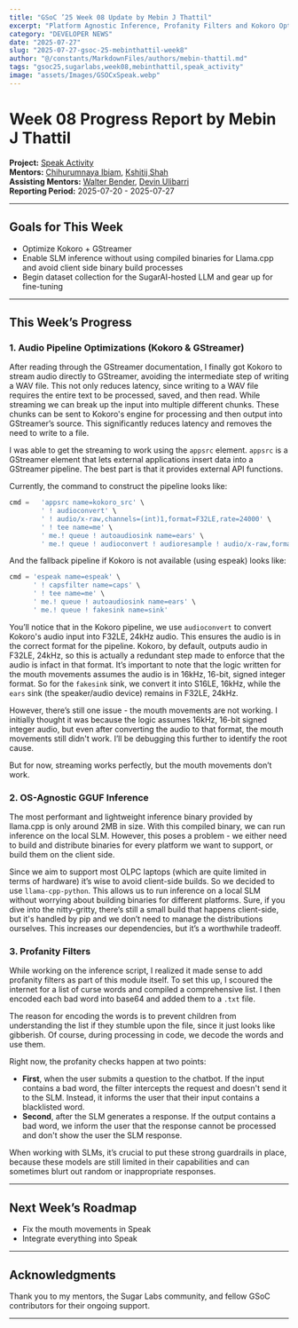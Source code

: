 ```yaml
---
title: "GSoC ’25 Week 08 Update by Mebin J Thattil"
excerpt: "Platform Agnostic Inference, Profanity Filters and Kokoro Optimizations"
category: "DEVELOPER NEWS"
date: "2025-07-27"
slug: "2025-07-27-gsoc-25-mebinthattil-week8"
author: "@/constants/MarkdownFiles/authors/mebin-thattil.md"
tags: "gsoc25,sugarlabs,week08,mebinthattil,speak_activity"
image: "assets/Images/GSOCxSpeak.webp"
---
```


# Week 08 Progress Report by Mebin J Thattil

**Project:** [Speak Activity](https://github.com/sugarlabs/speak)  
**Mentors:** [Chihurumnaya Ibiam](https://github.com/chimosky), [Kshitij Shah](https://github.com/kshitijdshah99)  
**Assisting Mentors:** [Walter Bender](https://github.com/walterbender), [Devin Ulibarri](https://github.com/pikurasa)  
**Reporting Period:** 2025-07-20 - 2025-07-27

---

## Goals for This Week

- Optimize Kokoro + GStreamer  
- Enable SLM inference without using compiled binaries for Llama.cpp and avoid client side binary build processes  
- Begin dataset collection for the SugarAI-hosted LLM and gear up for fine-tuning  

---

## This Week’s Progress

### **1. Audio Pipeline Optimizations (Kokoro & GStreamer)**

After reading through the GStreamer documentation, I finally got Kokoro to stream audio directly to GStreamer, avoiding the intermediate step of writing a WAV file. This not only reduces latency, since writing to a WAV file requires the entire text to be processed, saved, and then read. While streaming we can break up the input into multiple different chunks. These chunks can be sent to Kokoro's engine for processing and then output into GStreamer’s source. This significantly reduces latency and removes the need to write to a file.

I was able to get the streaming to work using the `appsrc` element. `appsrc` is a GStreamer element that lets external applications insert data into a GStreamer pipeline. The best part is that it provides external API functions.

Currently, the command to construct the pipeline looks like:
```python
cmd =   'appsrc name=kokoro_src' \
        ' ! audioconvert' \
        ' ! audio/x-raw,channels=(int)1,format=F32LE,rate=24000' \
        ' ! tee name=me' \
        ' me.! queue ! autoaudiosink name=ears' \
        ' me.! queue ! audioconvert ! audioresample ! audio/x-raw,format=S16LE,channels=1,rate=16000 ! fakesink name=sink'
```

And the fallback pipeline if Kokoro is not available (using espeak) looks like:
```python
cmd = 'espeak name=espeak' \
      ' ! capsfilter name=caps' \
      ' ! tee name=me' \
      ' me.! queue ! autoaudiosink name=ears' \
      ' me.! queue ! fakesink name=sink'
```

You’ll notice that in the Kokoro pipeline, we use `audioconvert` to convert Kokoro's audio input into F32LE, 24kHz audio. This ensures the audio is in the correct format for the pipeline. Kokoro, by default, outputs audio in F32LE, 24kHz, so this is actually a redundant step made to enforce that the audio is infact in that format. 
It’s important to note that the logic written for the mouth movements assumes the audio is in 16kHz, 16-bit, signed integer format. So for the `fakesink` sink, we convert it into S16LE, 16kHz, while the `ears` sink (the speaker/audio device) remains in F32LE, 24kHz.

However, there’s still one issue - the mouth movements are not working. I initially thought it was because the logic assumes 16kHz, 16-bit signed integer audio, but even after converting the audio to that format, the mouth movements still didn't work. I’ll be debugging this further to identify the root cause.

But for now, streaming works perfectly, but the mouth movements don’t work.

### **2. OS-Agnostic GGUF Inference**

The most performant and lightweight inference binary provided by llama.cpp is only around 2MB in size. With this compiled binary, we can run inference on the local SLM. However, this poses a problem - we either need to build and distribute binaries for every platform we want to support, or build them on the client side.

Since we aim to support most OLPC laptops (which are quite limited in terms of hardware) it’s wise to avoid client-side builds. So we decided to use `llama-cpp-python`. This allows us to run inference on a local SLM without worrying about building binaries for different platforms. Sure, if you dive into the nitty-gritty, there’s still a small build that happens client-side, but it's handled by pip and we don’t need to manage the distributions ourselves. This increases our dependencies, but it’s a worthwhile tradeoff.

### **3. Profanity Filters**

While working on the inference script, I realized it made sense to add profanity filters as part of this module itself. To set this up, I scoured the internet for a list of curse words and compiled a comprehensive list. I then encoded each bad word into base64 and added them to a `.txt` file.

The reason for encoding the words is to prevent children from understanding the list if they stumble upon the file, since it just looks like gibberish. Of course, during processing in code, we decode the words and use them.

Right now, the profanity checks happen at two points:
- **First**, when the user submits a question to the chatbot. If the input contains a bad word, the filter intercepts the request and doesn't send it to the SLM. Instead, it informs the user that their input contains a blacklisted word.
- **Second**, after the SLM generates a response. If the output contains a bad word, we inform the user that the response cannot be processed and don't show the user the SLM response.

When working with SLMs, it’s crucial to put these strong guardrails in place, because these models are still limited in their capabilities and can sometimes blurt out random or inappropriate responses.

---

## Next Week’s Roadmap

- Fix the mouth movements in Speak  
- Integrate everything into Speak  

---

## Acknowledgments

Thank you to my mentors, the Sugar Labs community, and fellow GSoC contributors for their ongoing support.

---